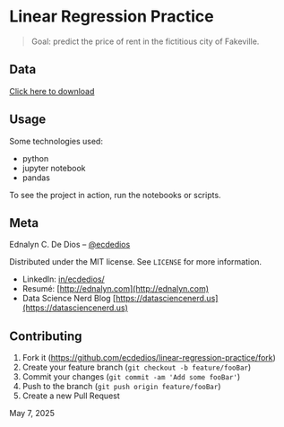 # Linear Regression Practice

> Goal: predict the price of rent in the fictitious city of Fakeville.

## Data

[Click here to download](https://github.com/ecdedios/linear-regression-practice/blob/main/data/fakeville_rent.csv)

## Usage

Some technologies used:

- python
- jupyter notebook
- pandas

To see the project in action, run the notebooks or scripts.

## Meta

Ednalyn C. De Dios – [@ecdedios](https://github.com/ecdedios)

Distributed under the MIT license. See `LICENSE` for more information.

- LinkedIn: [in/ecdedios/](https://www.linkedin.com/in/ecdedios/)
- Resumé: [http://ednalyn.com](http://ednalyn.com)
- Data Science Nerd Blog [https://datasciencenerd.us](https://datasciencenerd.us)

## Contributing

1. Fork it (<https://github.com/ecdedios/linear-regression-practice/fork>)
2. Create your feature branch (`git checkout -b feature/fooBar`)
3. Commit your changes (`git commit -am 'Add some fooBar'`)
4. Push to the branch (`git push origin feature/fooBar`)
5. Create a new Pull Request

May 7, 2025
